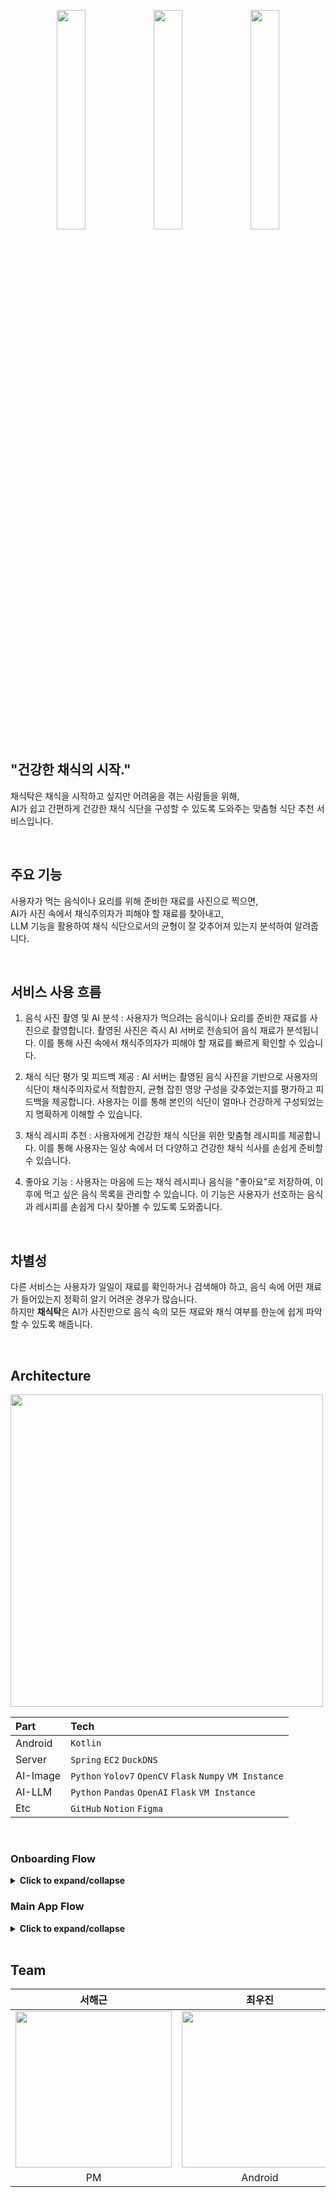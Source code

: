 <p align="center">
  <img src="https://github.com/user-attachments/assets/c8bad34a-dfd5-4ee0-96c9-8f44130e73d8" width="30%" />
  <img src="https://github.com/user-attachments/assets/6ffd9e36-eda2-4e73-8f99-0686b02a36c0" width="30%" />
  <img src="https://github.com/user-attachments/assets/1151ba20-a294-425f-951f-99feccb579fc" width="30%" />
</p>

## "건강한 채식의 시작."

채식탁은 채식을 시작하고 싶지만 어려움을 겪는 사람들을 위해,</br>
AI가 쉽고 간편하게 건강한 채식 식단을 구성할 수 있도록 도와주는 맞춤형 식단 추천 서비스입니다.

</br>

## 주요 기능

사용자가 먹는 음식이나 요리를 위해 준비한 재료를 사진으로 찍으면,</br>
AI가 사진 속에서 채식주의자가 피해야 할 재료를 찾아내고,</br>
LLM 기능을 활용하여 채식 식단으로서의 균형이 잘 갖추어져 있는지 분석하여 알려줍니다.

</br>

## 서비스 사용 흐름

1. 음식 사진 촬영 및 AI 분석 : 사용자가 먹으려는 음식이나 요리를 준비한 재료를 사진으로 촬영합니다. 촬영된 사진은 즉시 AI 서버로 전송되어 음식 재료가 분석됩니다. 이를 통해 사진 속에서 채식주의자가 피해야 할 재료를 빠르게 확인할 수 있습니다.

2. 채식 식단 평가 및 피드백 제공 : AI 서버는 촬영된 음식 사진을 기반으로 사용자의 식단이 채식주의자로서 적합한지, 균형 잡힌 영양 구성을 갖추었는지를 평가하고 피드백을 제공합니다. 사용자는 이를 통해 본인의 식단이 얼마나 건강하게 구성되었는지 명확하게 이해할 수 있습니다.

3. 채식 레시피 추천 : 사용자에게 건강한 채식 식단을 위한 맞춤형 레시피를 제공합니다. 이를 통해 사용자는 일상 속에서 더 다양하고 건강한 채식 식사를 손쉽게 준비할 수 있습니다.

4. 좋아요 기능 : 사용자는 마음에 드는 채식 레시피나 음식을 "좋아요"로 저장하여, 이후에 먹고 싶은 음식 목록을 관리할 수 있습니다. 이 기능은 사용자가 선호하는 음식과 레시피를 손쉽게 다시 찾아볼 수 있도록 도와줍니다.

</br>

## 차별성

다른 서비스는 사용자가 일일이 재료를 확인하거나 검색해야 하고, 음식 속에 어떤 재료가 들어있는지 정확히 알기 어려운 경우가 많습니다. </br>
하지만 **채식탁**은 AI가 사진만으로 음식 속의 모든 재료와 채식 여부를 한눈에 쉽게 파악할 수 있도록 해줍니다.

</br>

## Architecture


<img src="https://github.com/user-attachments/assets/2c2e68a6-e0f0-4f00-ad47-7c999e4883bd" height="500px">

|Part|Tech|
|:---|:---|
|Android|`Kotlin`|
|Server|`Spring`  `EC2`  `DuckDNS`|
|AI-Image|`Python`  `Yolov7`  `OpenCV`  `Flask`  `Numpy`  `VM Instance`|
|AI-LLM|`Python`  `Pandas`  `OpenAI`  `Flask`  `VM Instance`|
|Etc|`GitHub`  `Notion`  `Figma`|

</br>



### Onboarding Flow
<details>
  <summary><strong>Click to expand/collapse</strong></summary>
  
| Step            | Description | Image |
|----------------|------------|--------------------------------------------------------------|
| **Splash** | 앱 실행 시 처음 표시되는 화면 | <img src="https://github.com/woojin-devv/chaesiktak_screen/blob/main/splash.png?raw=true" height="200"> |
| **Intro** | 앱의 주요 기능을 소개하는 화면 | <img src="https://github.com/woojin-devv/chaesiktak_screen/blob/main/intro.png?raw=true" height="200"> |
| **Login** | 기존 사용자가 계정 정보를 입력하여 로그인하는 화면 | <img src="https://github.com/woojin-devv/chaesiktak_screen/blob/main/login.png?raw=true" height="200"> |
| **Forgot Password** | 사용자가 비밀번호를 잊었을 경우 이메일을 입력하여 재설정할 수 있도록 돕는 화면 | <img src="https://github.com/woojin-devv/chaesiktak_screen/blob/main/forgot%20password.png?raw=true" height="200"> |
| **Join (Sign Up)** | 신규 사용자가 계정을 생성하는 화면으로, 이메일, 비밀번호 입력 및 추가 정보를 입력 | <img src="https://github.com/woojin-devv/chaesiktak_screen/blob/main/join.png?raw=true" height="200"> |
| **Terms of Service (TOS)** | 회원가입 시 이용 약관 및 개인정보 처리방침을 확인하고 동의할 수 있는 화면 | <img src="https://github.com/woojin-devv/chaesiktak_screen/blob/main/TOS.png?raw=true" height="200"> |

</details>

### Main App Flow<!-- {"fold":true} -->
<details>
  <summary><strong>Click to expand/collapse</strong></summary>

| Step       | Description                                                      | Image |
|------------|------------------------------------------------------------------|--------------------------------------------------------------|
| **Home**   | 사용자가 로그인 후 처음 접하는 메인 화면으로, 주요 기능으로 이동할 수 있는 하단 네비게이션 제공 | <img src="https://github.com/woojin-devv/chaesiktak_screen/blob/main/Home.png?raw=true" height="200"> |
| **Scanner** | 사용자가 카메라를 이용해 이미지 스캔, 스캔된 이미지 데이터를 분석 대체 식재료 추천 | <img src="https://github.com/woojin-devv/chaesiktak_screen/blob/main/Scanner.png?raw=true" height="200"> |
| **MyInfo** | 사용자의 프로필 정보 및 계정 설정을 관리할 수 있는 화면 | <img src="https://github.com/woojin-devv/chaesiktak_screen/blob/main/Myinfo.png?raw=true" height="200"> |

</details>

</br>

## Team
|서해근|최우진|나향지|윤준석|홍서현|류창훈|백서이|강다영|
|:---:|:---:|:---:|:---:|:---:|:---:|:---:|:---:|
|<a href="https://github.com/Harryseo99"><img src="https://avatars.githubusercontent.com/Harryseo99" width="250"></a>|<a href="https://github.com/woojin-devv"><img src="https://avatars.githubusercontent.com/woojin-devv" width="250"></a>|<a href="https://github.com/hyonjji"><img src="https://avatars.githubusercontent.com/hyonjji" width="250"></a>|<a href="https://github.com/junseok0304"><img src="https://avatars.githubusercontent.com/junseok0304" width="250">|<a href="https://github.com/xyz987164"><img src="https://avatars.githubusercontent.com/xyz987164" width="250"></a>|<a href="https://github.com/Ryuchanghoon"><img src="https://avatars.githubusercontent.com/Ryuchanghoon" width="250">|<a href="https://github.com/baik2"><img src="https://avatars.githubusercontent.com/baik2" width="250">|<a href="https://github.com/rkdekdud"><img src="https://avatars.githubusercontent.com/rkdekdud" width="250">|
|PM|Android|Android|Backend|Backend|AI|AI|AI|
